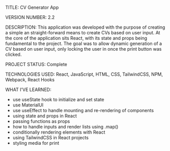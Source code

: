 TITLE: CV Generator App

VERSION NUMBER: 2.2

DESCRIPTION: This application was developed with the purpose of creating a simple an straight-forward means to create CVs based on user input. At the core of the application sits React, with its state and props being fundamental to the project. The goal was to allow dynamic generation of a CV based on user input, only locking the user in once the print button was clicked.

PROJECT STATUS: Complete

TECHNOLOGIES USED: React, JavaScript, HTML, CSS, TailwindCSS, NPM, Webpack, React Hooks

WHAT I'VE LEARNED:

- use useState hook to initialize and set state
- use MaterialUI
- use useEffect to handle mounting and re-rendering of components
- using state and props in React
- passing functions as props
- how to handle inputs and render lists using .map()
- conditionally rendering elements with React
- using TailwindCSS in React projects
- styling media for print
